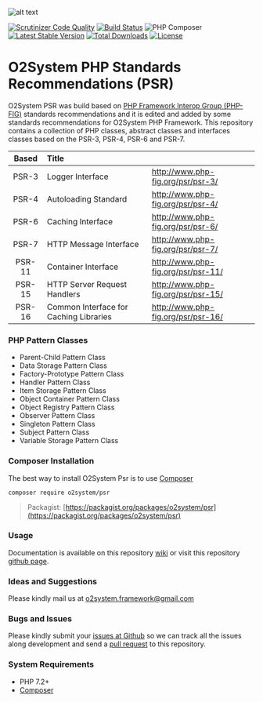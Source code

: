 ![alt text](https://repository-images.githubusercontent.com/67685587/52174180-5ca0-11ea-8f56-670a28e28481 "O2System PSR Atom")

[![Scrutinizer Code Quality](https://scrutinizer-ci.com/g/o2system/psr/badges/quality-score.png?b=master)](https://scrutinizer-ci.com/g/o2system/psr/?branch=master)
[![Build Status](https://scrutinizer-ci.com/g/o2system/psr/badges/build.png?b=master)](https://scrutinizer-ci.com/g/o2system/psr/build-status/master)
![PHP Composer](https://github.com/o2system/psr/workflows/PHP%20Composer/badge.svg)
[![Latest Stable Version](https://poser.pugx.org/o2system/psr/v/stable)](https://packagist.org/packages/o2system/psr)
[![Total Downloads](https://poser.pugx.org/o2system/psr/downloads)](https://packagist.org/packages/o2system/psr)
[![License](https://poser.pugx.org/o2system/psr/license)](https://packagist.org/packages/o2system/psr)

# O2System PHP Standards Recommendations (PSR)
O2System PSR was build based on [PHP Framework Interop Group (PHP-FIG)](http://php-fig.org) standards recommendations and it is edited and added by some standards recommendations for O2System PHP Framework.
This repository contains a collection of PHP classes, abstract classes and interfaces classes based on the PSR-3, PSR-4, PSR-6 and PSR-7.

| Based | Title | &nbsp; |
| :-------------: |:-------------|:-----|
| PSR-3 | Logger Interface | http://www.php-fig.org/psr/psr-3/ |
| PSR-4 | Autoloading Standard | http://www.php-fig.org/psr/psr-4/ |
| PSR-6 | Caching Interface | http://www.php-fig.org/psr/psr-6/ |
| PSR-7 | HTTP Message Interface | http://www.php-fig.org/psr/psr-7/ |
| PSR-11 | Container Interface | http://www.php-fig.org/psr/psr-11/ |
| PSR-15 | HTTP Server Request Handlers | http://www.php-fig.org/psr/psr-15/ |
| PSR-16 | Common Interface for Caching Libraries | http://www.php-fig.org/psr/psr-16/ |

### PHP Pattern Classes
- Parent-Child Pattern Class
- Data Storage Pattern Class
- Factory-Prototype Pattern Class
- Handler Pattern Class
- Item Storage Pattern Class
- Object Container Pattern Class
- Object Registry Pattern Class
- Observer Pattern Class
- Singleton Pattern Class
- Subject Pattern Class
- Variable Storage Pattern Class

### Composer Installation
The best way to install O2System Psr is to use [Composer](https://getcomposer.org)
```
composer require o2system/psr
```
> Packagist: [https://packagist.org/packages/o2system/psr](https://packagist.org/packages/o2system/psr)

### Usage
Documentation is available on this repository [wiki](https://github.com/o2system/psr/wiki) or visit this repository [github page](https://o2system.github.io/psr).

### Ideas and Suggestions
Please kindly mail us at [o2system.framework@gmail.com](mailto:o2system.framework@gmail.com])

### Bugs and Issues
Please kindly submit your [issues at Github](http://github.com/o2system/psr/issues) so we can track all the issues along development and send a [pull request](http://github.com/o2system/psr/pulls) to this repository.

### System Requirements
- PHP 7.2+
- [Composer](https://getcomposer.org)
